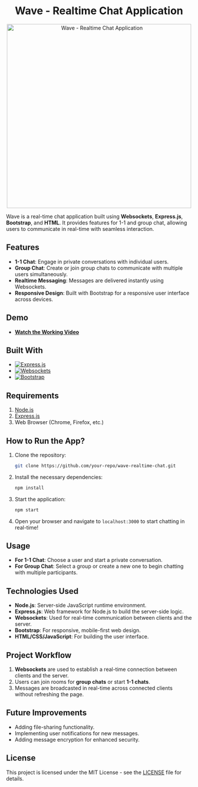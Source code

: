 
<h1 align="center">Wave - Realtime Chat Application</h1>

<p align="center">
  <img src="https://drive.google.com/uc?export=view&id=1ayaymd6awaESyaQ9WhC0aR--TN4UcYuC" alt="Wave - Realtime Chat Application" width="500"/>
</p>

Wave is a real-time chat application built using **Websockets**, **Express.js**, **Bootstrap**, and **HTML**. It provides features for 1-1 and group chat, allowing users to communicate in real-time with seamless interaction.

## Features
- **1-1 Chat**: Engage in private conversations with individual users.
- **Group Chat**: Create or join group chats to communicate with multiple users simultaneously.
- **Realtime Messaging**: Messages are delivered instantly using Websockets.
- **Responsive Design**: Built with Bootstrap for a responsive user interface across devices.

## Demo

- **[Watch the Working Video](https://drive.google.com/file/d/1vYo3FP3tjaFM3GWDrjxkYD_-2v5PjQPn/view?usp=sharing)**

## Built With
- [![Express.js](https://img.shields.io/badge/Express.js-4.x-orange.svg?style=rounded-square)](https://expressjs.com/en/starter/installing.html)
- [![Websockets](https://img.shields.io/badge/Websockets-Realtime-blue.svg?style=rounded-square)](https://developer.mozilla.org/en-US/docs/Web/API/WebSockets_API)
- [![Bootstrap](https://img.shields.io/badge/Bootstrap-5.x-purple.svg?style=rounded-square)](https://getbootstrap.com/)

## Requirements
1. [Node.js](https://nodejs.org/en/download/)
2. [Express.js](https://expressjs.com/en/starter/installing.html)
3. Web Browser (Chrome, Firefox, etc.)

## How to Run the App?
1. Clone the repository:
   ```bash
   git clone https://github.com/your-repo/wave-realtime-chat.git
   ```
2. Install the necessary dependencies:
   ```bash
   npm install
   ```
3. Start the application:
   ```bash
   npm start
   ```
4. Open your browser and navigate to `localhost:3000` to start chatting in real-time!

## Usage
- **For 1-1 Chat**: Choose a user and start a private conversation.
- **For Group Chat**: Select a group or create a new one to begin chatting with multiple participants.
  
## Technologies Used
- **Node.js**: Server-side JavaScript runtime environment.
- **Express.js**: Web framework for Node.js to build the server-side logic.
- **Websockets**: Used for real-time communication between clients and the server.
- **Bootstrap**: For responsive, mobile-first web design.
- **HTML/CSS/JavaScript**: For building the user interface.

## Project Workflow
1. **Websockets** are used to establish a real-time connection between clients and the server.
2. Users can join rooms for **group chats** or start **1-1 chats**.
3. Messages are broadcasted in real-time across connected clients without refreshing the page.

## Future Improvements
- Adding file-sharing functionality.
- Implementing user notifications for new messages.
- Adding message encryption for enhanced security.

## License
This project is licensed under the MIT License - see the [LICENSE](LICENSE) file for details.
